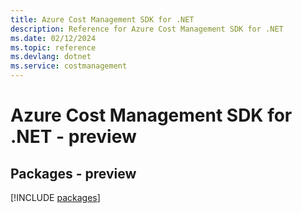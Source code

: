 ```yaml
---
title: Azure Cost Management SDK for .NET
description: Reference for Azure Cost Management SDK for .NET
ms.date: 02/12/2024
ms.topic: reference
ms.devlang: dotnet
ms.service: costmanagement
---
```

# Azure Cost Management SDK for .NET - preview
## Packages - preview
[!INCLUDE [packages](cost-management-index.md)]
